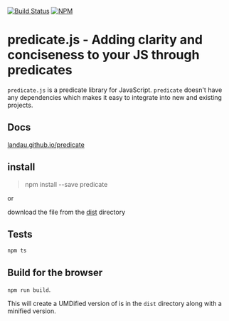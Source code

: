 [![Build Status](https://travis-ci.org/landau/predicate.svg)](https://travis-ci.org/landau/predicate)
[![NPM](https://nodei.co/npm/predicate.png?downloads=true&stars=true)](https://nodei.co/npm/predicate/)
# predicate.js - Adding clarity and conciseness to your JS through predicates

`predicate.js` is a predicate library for JavaScript. `predicate` doesn't have any dependencies which makes it easy to integrate into new and existing projects.

## Docs
[landau.github.io/predicate](http://landau.github.io/predicate/)

## install
> npm install --save predicate

or

download the file from the [dist](https://github.com/landau/predicate/dist/predicate.js) directory

## Tests

`npm ts`

## Build for the browser

`npm run build`.

This will create a UMDified version of is in the `dist` directory along with a minified version.
